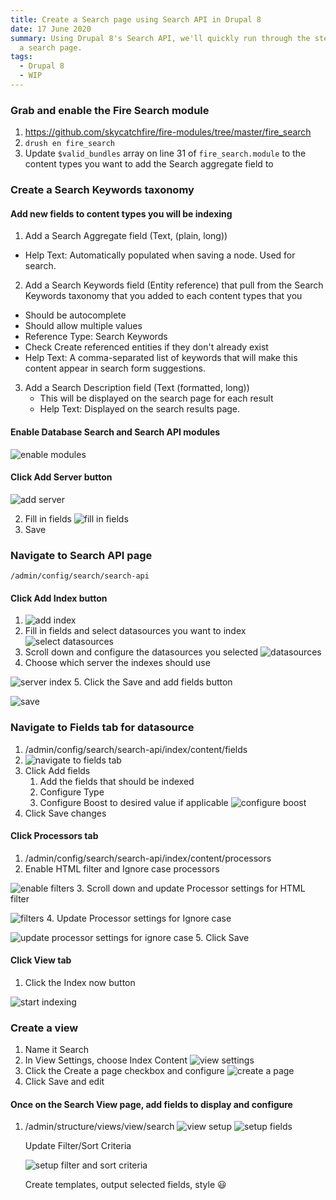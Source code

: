```yaml
---
title: Create a Search page using Search API in Drupal 8
date: 17 June 2020
summary: Using Drupal 8's Search API, we'll quickly run through the steps for building
  a search page.
tags:
  - Drupal 8
  - WIP
---
```


### Grab and enable the Fire Search module

1. https://github.com/skycatchfire/fire-modules/tree/master/fire_search
2. `drush en fire_search`
3. Update `$valid_bundles` array on line 31 of `fire_search.module` to the content types you want to add the Search aggregate field to

### Create a Search Keywords taxonomy

#### Add new fields to content types you will be indexing

1. Add a Search Aggregate field (Text, (plain, long))

- Help Text: Automatically populated when saving a node. Used for search.

2. Add a Search Keywords field (Entity reference) that pull from the Search Keywords taxonomy that you added to each content types that you

- Should be autocomplete
- Should allow multiple values
- Reference Type: Search Keywords
- Check Create referenced entities if they don't already exist
- Help Text: A comma-separated list of keywords that will make this content appear in search form suggestions.

3. Add a Search Description field (Text (formatted, long))
   - This will be displayed on the search page for each result
   - Help Text: Displayed on the search results page.

#### Enable Database Search and Search API modules

![enable modules](/images/content/search-api-tutorial-1.png)

#### Click Add Server button

![add server](/images/content/search-api-tutorial-2.png)

2. Fill in fields ![fill in fields](/images/content/search-api-tutorial-3.png)
3. Save

### Navigate to Search API page

`/admin/config/search/search-api`

#### Click Add Index button

1. ![add index](/images/content/search-api-tutorial-4.png)
2. Fill in fields and select datasources you want to index
   ![select datasources](/images/content/search-api-tutorial-5.png)
3. Scroll down and configure the datasources you selected
   ![datasources](/images/content/search-api-tutorial-6.png)
4. Choose which server the indexes should use

![server index](/images/content/search-api-tutorial-7.png) 5. Click the Save and add fields button

![save](/images/content/search-api-tutorial-8.png)

### Navigate to Fields tab for datasource

1. /admin/config/search/search-api/index/content/fields
2. ![navigate to fields tab](/images/content/search-api-tutorial-9.png)
3. Click Add fields
   1. Add the fields that should be indexed
   2. Configure Type
   3. Configure Boost to desired value if applicable
      ![configure boost](/images/content/search-api-tutorial-10.png)
4. Click Save changes

#### Click Processors tab

1. /admin/config/search/search-api/index/content/processors
2. Enable HTML filter and Ignore case processors

![enable filters](/images/content/search-api-tutorial-11.png) 3. Scroll down and update Processor settings for HTML filter

![filters](/images/content/search-api-tutorial-12.png) 4. Update Processor settings for Ignore case

![update processor settings for ignore case](/images/content/search-api-tutorial-13.png) 5. Click Save

#### Click View tab

1. Click the Index now button

![start indexing](/images/content/search-api-tutorial-14.png)

### Create a view

1. Name it Search
2. In View Settings, choose Index Content ![view settings](/images/content/search-api-tutorial-15.png)
3. Click the Create a page checkbox and configure ![create a page](/images/content/search-api-tutorial-16.png)
4. Click Save and edit

#### Once on the Search View page, add fields to display and configure

1. /admin/structure/views/view/search ![view setup](/images/content/search-api-tutorial-17.png) ![setup fields](/images/content/search-api-tutorial-18.png)

   Update Filter/Sort Criteria

   ![setup filter and sort criteria](/images/content/search-api-tutorial-19.png)

   Create templates, output selected fields, style 😃

